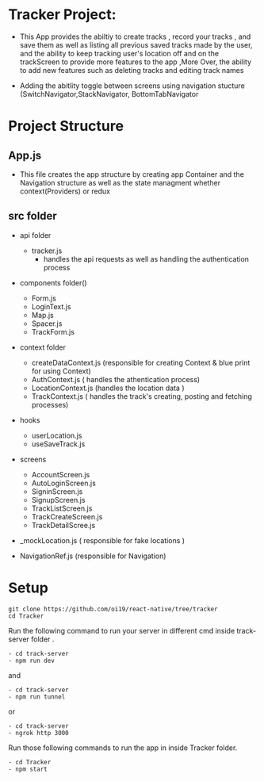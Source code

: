 # Tracker Project:
  
  - This App provides the abiltiy to create tracks , record your tracks , and save them  as well as listing all previous saved tracks made by the user,
    and the ability to keep tracking user's location off and on the trackScreen to provide more features to the app ,More Over, the ability to add new features
    such as deleting tracks and editing track names
    
  - Adding the abitlity toggle between screens using navigation stucture (SwitchNavigator,StackNavigator, BottomTabNavigator
  
  
  # Project Structure 
  
  ## App.js 
   - This file creates the app structure by creating app Container and the Navigation structure as well as the state managment whether context(Providers) or redux 
  
  
  ## src folder 
   - api folder
       - tracker.js 
          - handles the api requests as well as handling the authentication process 
            
   
   - components folder()
      - Form.js 
      - LoginText.js
      - Map.js
      - Spacer.js
      - TrackForm.js
   
   - context folder 
      - createDataContext.js (responsible for creating Context & blue print for using Context)
      - AuthContext.js ( handles the athentication process)
      - LocationContext.js (handles  the location data )
      - TrackContext.js ( handles the track's creating, posting and fetching processes)
   
   - hooks
      - userLocation.js
      - useSaveTrack.js
    
   - screens 
      - AccountScreen.js
      - AutoLoginScreen.js
      - SigninScreen.js
      - SignupScreen.js
      - TrackListScreen.js
      - TrackCreateScreen.js
      - TrackDetailScree.js
    
   - _mockLocation.js ( responsible for fake locations )
   - NavigationRef.js (responsible for Navigation)


# Setup
   ```shell script
git clone https://github.com/oi19/react-native/tree/tracker
cd Tracker
```
Run the following command to run your server in  different cmd inside  track-server folder .

```shell script
- cd track-server
- npm run dev
```
and
```shell script
- cd track-server
- npm run tunnel 
```

or
```shell script
- cd track-server
- ngrok http 3000
  ```

Run those following commands to run the app in inside Tracker folder.

```shell script
- cd Tracker
- npm start
```

